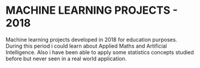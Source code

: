 # MACHINE LEARNING PROJECTS - 2018

Machine learning projects developed in 2018 for education purposes.
During this period i could learn about Applied Maths and Artificial Intelligence.
Also i have been able to apply some statistics concepts studied before but never seen in a real world application. 

